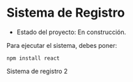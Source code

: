 <h1> Sistema de Registro </h1>

- Estado del proyecto: En construcción.

Para ejecutar el sistema, debes poner:

  ```npm install react```

Sistema de registro 2
